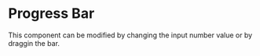 # Progress Bar
This component can be modified by changing the input number value or by draggin the bar.